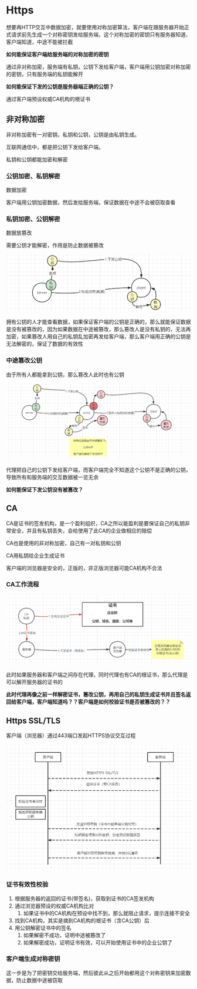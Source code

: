 # Https

想要再HTTP交互中数据加密，就要使用对称加密算法，客户端在跟服务器开始正式请求前先生成一个对称密钥发给服务端，这个对称加密的密钥只有服务器知道、客户端知道，中途不能被拦截

**如何能保证客户端给服务端的对称加密的密钥**

通过非对称加密，服务端有私钥，公钥下发给客户端，客户端用公钥加密对称加密的密钥，只有服务端的私钥能解开

**如何能保证下发的公钥是服务器端正确的公钥？**

通过客户端预设权威CA机构的根证书



## 非对称加密

非对称加密有一对密钥，私钥和公钥，公钥是由私钥生成。

互联网通信中，都是把公钥下发给客户端。

私钥和公钥都能加密和解密

### 公钥加密、私钥解密

数据加密

客户端用公钥加密数据，然后发给服务端，保证数据在中途不会被窃取查看



### 私钥加密、公钥解密

数据放篡改

需要公钥才能解密，作用是防止数据被篡改

<img src="assets/image-20220506132039176.png" alt="image-20220506132039176" style="zoom: 80%;" />

拥有公钥的人才能查看数据，如果保证客户端的公钥是正确的，那么就能保证数据是没有被篡改的，因为如果数据在中途被篡改，那么篡改人是没有私钥的，无法再加密，如果篡改人用自己的私钥乱加密再发给客户端，那么客户端用正确的公钥是无法解密的，保证了数据的有效性

### 中途篡改公钥

由于所有人都能拿到公钥，那么篡改人此时也有公钥

<img src="assets/image-20220506133542362.png" alt="image-20220506133542362" style="zoom: 80%;" />

代理把自己的公钥下发给客户端，而客户端完全不知道这个公钥不是正确的公钥，导致所有和服务端的交互数据被一览无余

**如何能保证下发公钥没有被篡改？**



## CA

CA是证书的签发机构，是一个盈利组织，CA之所以能盈利是要保证自己的私钥非常安全，并且有私钥丢失，会给使用了此CA的企业做相应的赔偿

CA也是使用的非对称加密，自己有一对私钥和公钥

CA用私钥给企业生成证书



客户端的浏览器是安全的，正版的，非正版浏览器可能CA机构不合法

### CA工作流程

<img src="assets/image-20220506142500405.png" alt="image-20220506142500405" style="zoom:80%;" />

此时如果服务器和客户端之间存在代理，同时代理也有CA的根证书，那么代理是可以解开服务器的证书的

**此时代理再像之前一样解密证书，篡改公钥，再用自己的私钥生成证书并且签名返回给客户端，客户端知道吗？？客户端是如何校验证书是否被篡改的？？**



## Https SSL/TLS

客户端（浏览器）通过443端口发起HTTPS协议交互过程

<img src="assets/image-20220506144507776.png" alt="image-20220506144507776" style="zoom: 80%;" />



### 证书有效性校验

1. 根据服务器的返回的证书(带签名)，获取到证书的CA签发机构
2. 通过浏览器预设的权威CA机构比对
   1. 如果证书中的CA机构在预设中找不到，那么就阻止请求，提示连接不安全
3. 找到CA机构，其实是摘到CA机构的根证书（含CA公钥）后
4. 用公钥解密证书中的签名
   1. 如果解密不成功，证明中途被篡改了
   2. 如果解密成功，证明证书有效，可以开始使用证书中的企业公钥了



### 客户端生成对称密钥

这一步是为了把密钥交给服务端，然后彼此从之后开始都用这个对称密钥来加密数据，防止数据中途被窃取

